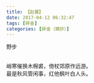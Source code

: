 ```yaml
---
title: 【赵翼】
date: 2017-04-12 06:32:47
tags: [碎金]
categories: [碎金（摘抄）]
---
```


<p dir="ltr"  >野步<br /><br /></p> 


<p dir="ltr"  >峭寒催换木棉裘，倚杖郊原作远游。<br />最是秋风管闲事，红他枫叶白人头。</p>